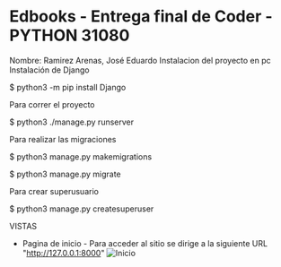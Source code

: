 # Edbooks - Entrega final de Coder - PYTHON 31080
Nombre: Ramirez Arenas, José Eduardo 
Instalacion del proyecto en pc 
Instalación de Django

$ python3 -m pip install Django

Para correr el proyecto

$ python3 ./manage.py runserver

Para realizar las migraciones

$ python3 manage.py makemigrations

$ python3 manage.py migrate

Para crear superusuario

$ python3 manage.py createsuperuser

VISTAS
- Pagina de inicio -
Para acceder al sitio se dirige a la siguiente URL "http://127.0.0.1:8000"
![Inicio](https://user-images.githubusercontent.com/106790128/180829141-4c12917c-8af7-48aa-81e8-08572aeb4bd6.PNG)
